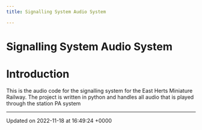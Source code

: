 ```yaml
---
title: Signalling System Audio System

---
```


# Signalling System Audio System




# Introduction

This is the audio code for the signalling system for the East Herts Miniature Railway. The project is written in python and handles all audio that is played through the station PA system 

-------------------------------

Updated on 2022-11-18 at 16:49:24 +0000
